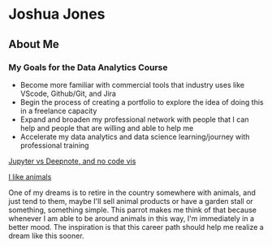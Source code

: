 # Joshua Jones
## About Me

### My Goals for the Data Analytics Course
* Become more familiar with commercial tools that industry uses like VScode, Github/Git, and Jira
* Begin the process of creating a portfolio to explore the idea of doing this in a freelance capacity
* Expand and broaden my professional network with people that I can help and people that are willing and able to help me
* Accelerate my data analytics and data science learning/journey with professional training

 [Jupyter vs Deepnote, and no code vis](https://medium.com/geekculture/why-i-stopped-using-jupyter-notebook-and-why-you-should-too-f5a3b00e90a6)

 [I like animals](https://raw.githubusercontent.com/joshuajones228/Homework/44639b272454235f502ce886399cbc75d29f009c/me_with_parrot.jpg)
 
 <p>One of my dreams is to retire in the country somewhere with animals, and just tend to them, maybe I'll sell animal products or have a garden stall or something, something simple. This parrot makes me think of that because whenever I am able to be around animals in this way, I'm immediately in a better mood. The inspiration is that this career path should help me realize a dream like this sooner.</p>
 

